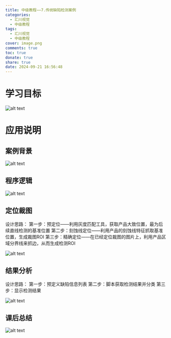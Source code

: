 ```yaml
---
title: 中级教程——7.传统缺陷检测案例
categories:
  - 汇川视觉
  - 中级教程
tags:
  - 汇川视觉
  - 中级教程
cover: image.png
comments: true
toc: true
donate: true
share: true
date: 2024-09-21 16:56:48
---
```


# 学习目标

![alt text](image.png)

# 应用说明

## 案例背景

![alt text](image-1.png)

## 程序逻辑

![alt text](image-2.png) 

## 定位裁图

设计思路：
第一步：预定位——利用灰度匹配工具，获取产品大致位置，最为后续直线检测的基准位置
第二步：刻蚀线定位——利用产品的刻蚀线特征抓取基准位置，生成裁图ROI
第三步：精确定位——在已经定位裁图的图片上，利用产品区域分界线来抓边，从而生成检测ROI

![alt text](image-3.png)

## 结果分析

设计思路：
第一步：预定义缺陷信息列表
第二步：脚本获取检测结果并分类
第三步：显示检测结果

![alt text](image-4.png)

## 课后总结

![alt text](image-5.png)

